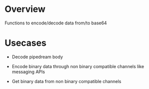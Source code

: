# Overview
Functions to encode/decode data from/to base64

# Usecases
- Decode pipedream body

- Encode binary data through non binary compatible channels like messaging APIs

- Get binary data from non binary compatible channels